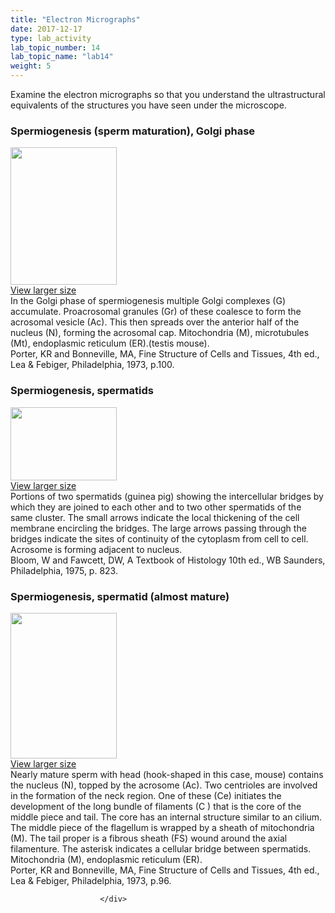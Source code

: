 ```yaml
---
title: "Electron Micrographs"
date: 2017-12-17
type: lab_activity
lab_topic_number: 14
lab_topic_name: "lab14"
weight: 5
---
```

<div class="entrybody">
						<p>Examine the electron micrographs so that you understand the ultrastructural equivalents of the structures you have seen under the microscope.</p>

<h3>Spermiogenesis (sperm maturation), Golgi phase</h3>

<div class="slidepopup"><div class="thumbnail"> <a href="/assets_c/2009/07/66-1369.html" target="_blank" > <img src="http://ccnmtl.columbia.edu/projects/histologylab/assets/images/66-thumb-170x220-1369.jpg" width="170" height="220" alt="" class="mt-image-left"> </a><br> <a href="/assets_c/2009/07/66-1369.html" target="_blank" >View larger size</a> </div><div class="slidetxt">In the Golgi phase of spermiogenesis multiple Golgi complexes (G) accumulate. Proacrosomal granules (Gr) of these coalesce to form the acrosomal vesicle (Ac). This then spreads over the anterior half of the nucleus (N), forming the acrosomal cap. Mitochondria (M), microtubules (Mt), endoplasmic reticulum (ER).(testis mouse).<br>
Porter, KR and Bonneville, <span class="caps">MA,</span> Fine Structure of Cells and Tissues, 4th ed., Lea &amp; Febiger, Philadelphia, 1973, p.100.</div></div>

<h3>Spermiogenesis, spermatids</h3>

<div class="slidepopup"><div class="thumbnail"> <a href="/assets_c/2009/07/67-1372.html" target="_blank" > <img src="http://ccnmtl.columbia.edu/projects/histologylab/assets/images/67-thumb-170x118-1372.jpg" width="170" height="117" alt="" class="mt-image-left"> </a><br> <a href="/assets_c/2009/07/67-1372.html" target="_blank" >View larger size</a> </div><div class="slidetxt">Portions of two spermatids (guinea pig) showing the intercellular bridges by which they are joined to each other and to two other spermatids of the same cluster. The small arrows indicate the local thickening of the cell membrane encircling the bridges. The large arrows passing through the bridges indicate the sites of continuity of the cytoplasm from cell to cell. Acrosome is forming adjacent to nucleus.<br>
Bloom, W and Fawcett, <span class="caps">DW,</span> A Textbook of Histology 10th ed., WB Saunders, Philadelphia, 1975, p. 823.</div></div>

<h3>Spermiogenesis, spermatid (almost mature)</h3>

<div class="slidepopup"><div class="thumbnail"> <a href="/assets_c/2009/07/68-1375.html" target="_blank" > <img src="http://ccnmtl.columbia.edu/projects/histologylab/assets/images/68-thumb-170x234-1375.jpg" width="170" height="233" alt="" class="mt-image-left"> </a><br> <a href="/assets_c/2009/07/68-1375.html" target="_blank" >View larger size</a> </div><div class="slidetxt">Nearly mature sperm with head (hook-shaped in this case, mouse) contains the nucleus (N), topped by the acrosome (Ac). Two centrioles are involved in the formation of the neck region. One of these (Ce) initiates the development of the long bundle of filaments (C ) that is the core of the middle piece and tail. The core has an internal structure similar to an cilium. The middle piece of the flagellum is wrapped by a sheath of mitochondria (M). The tail proper is a fibrous sheath (FS) wound around the axial filamenture. The asterisk indicates a cellular bridge between spermatids. Mitochondria (M), endoplasmic reticulum (ER).<br>
Porter, KR and Bonneville, <span class="caps">MA,</span> Fine Structure of Cells and Tissues, 4th ed., Lea &amp; Febiger, Philadelphia, 1973, p.96.</div></div>
						
						
						</div>
